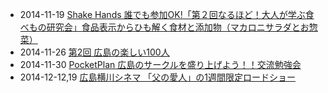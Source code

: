 * 2014-11-19 [Shake Hands 誰でも参加OK!「第２回なるほど！大人が学ぶ食べもの研究会」食品表示からひも解く食材と添加物（マカロニサラダとお惣菜）](https://www.facebook.com/events/1565244310375243/)
* 2014-11-26 [第2回 広島の楽しい100人](https://www.facebook.com/events/381577058675130/permalink/381577062008463/)
* 2014-11-30 [PocketPlan 広島のサークルを盛り上げよう！！交流勉強会](https://www.facebook.com/events/473514299457307/permalink/473514302790640/)
* 2014-12-12,19 [広島横川シネマ 「父の愛人」の1週間限定ロードショー](http://www.facebook.com/CoworkingShakeHands/photos/a.624867490897982.1073741830.592127770838621/818441318207264/?type=1)
